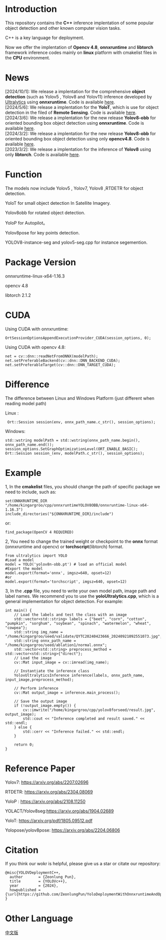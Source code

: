 # Introduction

This repository contains the **C++** inference  implentation of some popular object detection and other known computer vision tasks.

C++ is a key language for deployment.

Now we offer the implentation of **Opencv 4.8**, **onnxruntime** and **libtorch** framework inference codes mainly on **linux** platform with cmakelist files in the **CPU** environment.

# News
[2024/10/1]: We release a implentation for the comprehensive **object detection** (such as Yolov5 , Yolov8 and  Yolov11) inference developed by [Ultralytics](https://github.com/ultralytics/ultralytics) using **onnxruntime**. Code is available [here](https://github.com/ZeonlungPun/YoloDeploymentWithOnnxruntimeAndOpencv/blob/main/yoloUltralytics.cpp).
</br>
[2024/5/6]: We release a implentation for the  **YoloT**, which is use for object detection in the filed of **Remote Sensing**. Code is available [here](https://github.com/ZeonlungPun/YoloDeploymentWithOnnxruntimeAndOpencv/tree/main/YoloT.cpp).
</br>
[2024/3/6]: We release a implentation for the new release **Yolov8-obb** for oriented bounding box object detection using **onnxruntime**. Code is available [here](https://github.com/ZeonlungPun/YoloDeploymentWithOnnxruntimeAndOpencv/tree/main/onnxruntimeYOLOV8OBB).
</br>
[2024/3/2]: We release a implentation for the new release **Yolov8-obb** for oriented bounding box object detection using only **opencv4.8**. Code is available [here](https://github.com/ZeonlungPun/YoloDeploymentWithOnnxruntimeAndOpencv/tree/main/yolov8obbOPENCV).
</br>
[2023/3/2]: We release a implentation for the inference of **Yolov8**  using only **libtorch**. Code is available [here](https://github.com/ZeonlungPun/YoloDeploymentWithOnnxruntimeAndOpencv/tree/main/yolov8lib-torch).


# Function

The models now include Yolov5 , Yolov7, Yolov8 ,RTDETR for object detection.

YoloT for small object detection In Satellite Imagery.

Yolov8obb for rotated object detection.

YoloP for Autopilot。

Yolov8pose for key points detection.

YOLOV8-instance-seg and yolov5-seg.cpp for instance segemention.

# Package Version


onnxruntime-linux-x64-1.16.3

opencv 4.8

libtorch 2.1.2

# CUDA

Using CUDA with onnxruntime:
```
OrtSessionOptionsAppendExecutionProvider_CUDA(session_options, 0);
```
Using CUDA with opencv 4.8:
```
net = cv::dnn::readNetFromONNX(modelPath);
net.setPreferableBackend(cv::dnn::DNN_BACKEND_CUDA);
net.setPreferableTarget(cv::dnn::DNN_TARGET_CUDA);
```

# Difference
The difference between Linux and Windows Platform (just different when reading model path)

Linux :
```
 Ort::Session session(env, onnx_path_name.c_str(), session_options);
```

Windows:
```
std::wstring modelPath = std::wstring(onnx_path_name.begin(), onnx_path_name.end());
session_options.SetGraphOptimizationLevel(ORT_ENABLE_BASIC);
Ort::Session session_(env, modelPath.c_str(), session_options);
```

# Example
1, In the **cmakelist** files, you should change the path of specific package we need to include, such as:
```
set(ONNXRUNTIME_DIR "/home/kingargroo/cpp/onnxruntimeYOLOV8OBB/onnxruntime-linux-x64-1.16.3")
include_directories("${ONNXRUNTIME_DIR}/include")
```
or:
```
find_package(OpenCV 4 REQUIRED)
```

2, You need to change the trained weight or checkpoint to the **onnx** format (onnxruntime and opencv) or **torchscript**(libtorch) format.
```
from ultralytics import YOLO
#Load a model
model = YOLO('yolov8n-obb.pt') # load an official model
#Export the model
model.export(format='onnx', imgsz=640, opset=12)
#or
model.export(format='torchscript', imgsz=640, opset=12)
```

3, In the **.cpp** file, you need to write your own model path, image path and label names. We recommend you to use the **yoloUltralytics.cpp**, which is a general implementation for object detection. For example:
```
int main() {
    // Load the labels and test the class with an image
    std::vector<std::string> labels = {"beet", "corn", "cotton", "pumpkin", "sorghum", "soybean", "spinach", "watermelon", "wheat", "cowpea"};
    std::string img_name = "/home/kingargroo/seed/validate/QYTC20240423666_20240921092551073.jpg";
    std::string onnx_path_name = "/home/kingargroo/seed/ablation1/normal.onnx";
    std::vector<std::string> preprocess_method = std::vector<std::string>{"direct"};
    // Load the image
    cv::Mat input_image = cv::imread(img_name);

    // Instantiate the inference class
    YolovUltralyticsInference inference(labels, onnx_path_name, input_image,preprocess_method);

    // Perform inference
    cv::Mat output_image = inference.main_process();

    // Save the output image
    if (!output_image.empty()) {
        cv::imwrite("/home/kingargroo/cpp/yolov8forseed/result.jpg", output_image);
        std::cout << "Inference completed and result saved." << std::endl;
    } else {
        std::cerr << "Inference failed." << std::endl;
    }

    return 0;
}
```



# Reference Paper

Yolov7: https://arxiv.org/abs/2207.02696

RTDETR: https://arxiv.org/abs/2304.08069

YoloP : https://arxiv.org/abs/2108.11250

YOLACT/Yolov8seg:https://arxiv.org/abs/1904.02689

YoloT: https://arxiv.org/pdf/1805.09512.pdf

Yolopose/yolov8pose: https://arxiv.org/abs/2204.06806



# Citation
If you think our wokr is helpful, please give us a star or citate our repository:
```
@misc{YOLOVDeploymentC++,
  author       = {Zeonlung Pun},
  title        = {YOLOVc++},
  year         = {2024},
  howpublished = {\url{https://github.com/ZeonlungPun/YoloDeploymentWithOnnxruntimeAndOpencv}}
}
```

# Other Language

[中文版](https://github.com/ZeonlungPun/YoloDeploymentWithOnnxruntimeAndOpencv/blob/main/README_ch.md) 
